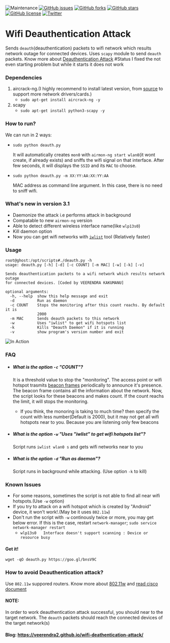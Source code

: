![Maintenance](https://img.shields.io/maintenance/yes/2022)
[![GitHub issues](https://img.shields.io/github/issues/veerendra2/wifi-deauth-attack.svg)](https://github.com/veerendra2/wifi-deauth-attack/issues)
[![GitHub forks](https://img.shields.io/github/forks/veerendra2/wifi-deauth-attack.svg)](https://github.com/veerendra2/wifi-deauth-attack/network)
[![GitHub stars](https://img.shields.io/github/stars/veerendra2/wifi-deauth-attack.svg)](https://github.com/veerendra2/wifi-deauth-attack/stargazers)
[![GitHub license](https://img.shields.io/badge/license-Apache%202-blue.svg)](https://raw.githubusercontent.com/veerendra2/wifi-deauth-attack/master/LICENSE)
[![Twitter](https://img.shields.io/twitter/url/https/github.com/veerendra2/wifi-deauth-attack.svg?style=social)](https://twitter.com/intent/tweet?text=Wow:&url=%5Bobject%20Object%5D)
# Wifi Deauthentication Attack
Sends `deauth`(deauthentication) packets to wifi network which results network outage for connected devices. Uses `scapy` module to send `deauth` packets.
Know more about [Deauthentication Attack](https://en.wikipedia.org/wiki/Wi-Fi_deauthentication_attack)
#Status
I fixed the not even starting problem but while it starts it does not work
### Dependencies
1. aircrack-ng.(I highly recommend to install latest version, from [source](https://www.aircrack-ng.org/downloads.html) to support more network drivers/cards.) 
   * `sudo apt-get install aircrack-ng -y`
2. scapy
   * `sudo apt-get install python3-scapy -y`

### How to run?
We can run in 2 ways:
* `sudo python deauth.py` 
 
   It will automatically creates `mon0` with `airmon-ng start wlan0`(it wont create, if already exists) and sniffs the wifi  signal on that interface. After few seconds, it will displays the `SSID` and its `MAC` to choose.
* `sudo python deauth.py -m XX:YY:AA:XX:YY:AA` 
   
   MAC address as command line argument. In this case, there is no need to sniff wifi.

### What's new in version 3.1
* Daemonize the attack i.e performs attack in background
* Compatable to new `airmon-ng` version
* Able to detect different wireless interface name(like `wlp13s0`)
* Kill daemon option
* Now you can get wifi networks with [`iwlist`](https://linux.die.net/man/8/iwlist) tool (Relatively faster) 
### Usage
```
root@ghost:/opt/scripts#./deauth.py -h
usage: deauth.py [-h] [-d] [-c COUNT] [-m MAC] [-w] [-k] [-v]

Sends deauthentication packets to a wifi network which results network outage
for connected devices. [Coded by VEERENDRA KAKUMANU]

optional arguments:
  -h, --help  show this help message and exit
  -d          Run as daemon
  -c COUNT    Stops the monitoring after this count reachs. By default it is
              2000
  -m MAC      Sends deauth packets to this network
  -w          Uses "iwlist" to get wifi hotspots list
  -k          Kills "Deauth Daemon" if it is running
  -v          show program's version number and exit
```
![In Action](https://raw.githubusercontent.com/veerendra2/wifi-deauth-attack/master/blog-image2.jpg)

### FAQ
* ##### What is the option `-c` "COUNT"?
  
  It is a threshold value to stop the "monitoring". The access point or wifi hotspot trasmits [beacon frames](https://en.wikipedia.org/wiki/Beacon_frame) periodically to announce it's presence. The beacon frame contains all the information about the network. Now, the script looks for these beacons and makes count. If the count reachs the limit, it will stops the monitoring.
  * If you think, the monoring is taking to much time? then specify the count with less number(Default is 2000), but it may not get all wifi hotspots near to you. Because you are listening only few beacons

* ##### What is the option `-w` "Uses "iwlist" to get wifi hotspots list"?

  Script runs `iwlist wlan0 s` and gets wifi networks near to you

* ##### What is the option `-d` "Run as daemon"?
  
  Script runs in background while attacking. (Use option `-k` to kill)

### Known Issues
* For some reasons, sometimes the script is not able to find all near wifi hotspots.(Use `-w` option)
* If you try to attack on a wifi hotspot which is created by "Android" device, it won't work!.(May be it uses `802.11w`)
* Don't run the script with `-w` continously twice or more, you may get below error. If this is the case, restart `network-manager`; `sudo service network-manager restart`
  * `wlp13s0   Interface doesn't support scanning : Device or resource busy`

#### Get it!
`wget -qO deauth.py https://goo.gl/bnsV9C`

### How to avoid Deauthentication attack?
Use `802.11w` suppored routers. Know more about [802.11w](https://en.wikipedia.org/wiki/IEEE_802.11w-2009) and [read cisco document](http://www.cisco.com/c/en/us/td/docs/wireless/controller/technotes/5700/software/release/ios_xe_33/11rkw_DeploymentGuide/b_802point11rkw_deployment_guide_cisco_ios_xe_release33/b_802point11rkw_deployment_guide_cisco_ios_xe_release33_chapter_0100.pdf)

#### NOTE: 
In order to work deauthentication attack successful, you should near to the target network. The `deauth` packets should reach the connected devices of the target network(s)

#### Blog: https://veerendra2.github.io/wifi-deathentication-attack/
